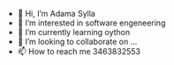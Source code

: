 - 👋 Hi, I’m Adama Sylla
- 👀 I’m interested in software engeneering 
- 🌱 I’m currently learning oython
- 💞️ I’m looking to collaborate on ...
- 📫 How to reach me 3463832553

<!---
ksulla6/ksulla6 is a ✨ special ✨ repository because its `README.md` (this file) appears on your GitHub profile.
You can click the Preview link to take a look at your changes.
--->
